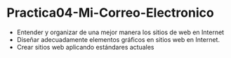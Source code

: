 # Practica04-Mi-Correo-Electronico 
- Entender y organizar de una mejor manera los sitios de web en Internet
-  Diseñar adecuadamente elementos gráficos en sitios web en Internet.
- Crear sitios web aplicando estándares actuales
